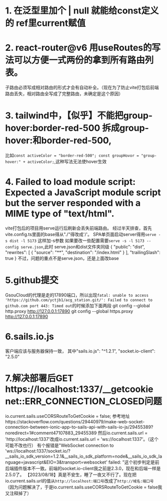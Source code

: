# 1. 在泛型里加个 | null 就能给const定义的 ref里current赋值
# 2. react-router@v6 用useRoutes的写法可以方便一式两份的拿到所有路由列表。
子路由必须写成相对路由的形式才会有自动补全。（现在为了防止vite打包后前端路由丢失，相对路由全写成了完整路由，未确定是这个原因）
# 3. tailwind中，【似乎】不能把group-hover:border-red-500 拆成group-hover:和border-red-500,
比如`const activeColor = "border-red-500"; const groupHovor = "group-hover:" + activeColor;`,这种写法无法使hover生效
# 4. Failed to load module script: Expected a JavaScript module script but the server responded with a MIME type of "text/html".
vite打包后的项目用serve运行后刷新会丢失前端路由。
经过半天排查，首先vite.config.ts里面的base得从"./"得改成'/'。
SPA单页面启动server得用`serve -s dist -l 5173` 这样加-s参数
如果要改一些配置需要`serve -s -l 5173 --config serve.json`,此时
serve.json和dist文件夹同级
{
    "public": "dist",
    "rewrites": [
        {
            "source": "**",
            "destination": "/index.html"
        }
    ],
    "trailingSlash": true
}
不过，问题的重点不是serve.json，还是上面改base

# 5.github提交
GsouCloud的代理是走的17890端口，所以出现`fatal: unable to access 'https://github.com/yctjb1/acg_station.git/': Failed to connect to github.com port 443: Timed out`的时候添加下面两段
git config --global http.proxy http://127.0.0.1:17890
git config --global https.proxy http://127.0.0.1:17890

# 6.sails.io.js
客户端应该与服务器保持一致，
其中"sails.io.js": "^1.2.1",
    "socket.io-client": "2.5.0"

# 7.解决部署后GET https://localhost:1337/__getcookie net::ERR_CONNECTION_CLOSED问题
io.current.sails.useCORSRouteToGetCookie = false; 
参考地址https://stackoverflow.com/questions/29440979/make-web-socket-connection-between-ionic-app-to-sails-api-with-sails-io-js/29455389?noredirect=1#comment47107883_29455389
然后io.current.sails.url = 'http://localhost:1337'改成io.current.sails.url = 'ws://localhost:1337'。（这个可能不改也行）
有个报错是"WebSocket connection to 'ws://localhost:1337/socket.io/?__sails_io_sdk_version=1.2.1&__sails_io_sdk_platform=node&__sails_io_sdk_language=javascript&EIO=3&transport=websocket' failed: "这个初步判定是前后端插件版本不一致。前端的socket.io-client我之前是2.3.0，现在和后端一样是2.5.0了。
【2023/08/18】真是不安生，睡了一夜又不行了。现在把io.current.sails.url的值从`http://localhost:端口号`改成了`http://域名:端口号`（因为问题解决了，于是io.current.sails.useCORSRouteToGetCookie = false我又注释掉了）